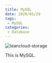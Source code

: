 ```yaml
---
title: MySQL
date: 2020/05/29
tags:
 - MySQL
categories:
 - Database
---
```


![leancloud-storage](https://img.shields.io/badge/MySQL-5.7-orange.svg)

This is MySQL.

